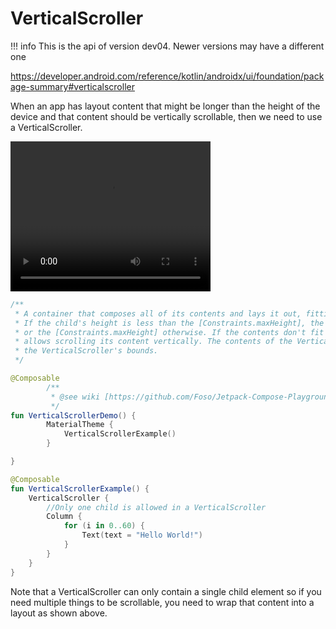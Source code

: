 # VerticalScroller

!!! info
    This is the api of version dev04. Newer versions may have a different one

https://developer.android.com/reference/kotlin/androidx/ui/foundation/package-summary#verticalscroller

When an app has layout content that might be longer than the height of the device and that content should be vertically scrollable, then we need to use a VerticalScroller.

<video width="320" height="240" controls>
  <source src="/images/VerticalScroller.webm" type="video/mp4">
  <source src="/images/VerticalScroller.webm" type="video/ogg">
Your browser does not support the video tag.
</video>

```kotlin
/**
 * A container that composes all of its contents and lays it out, fitting the width of the child.
 * If the child's height is less than the [Constraints.maxHeight], the child's height is used,
 * or the [Constraints.maxHeight] otherwise. If the contents don't fit the height, the drag gesture
 * allows scrolling its content vertically. The contents of the VerticalScroller are clipped to
 * the VerticalScroller's bounds.
 */
```

```kotlin
@Composable
        /**
         * @see wiki [https://github.com/Foso/Jetpack-Compose-Playground/VerticalScroller]
         */
fun VerticalScrollerDemo() {
        MaterialTheme {
            VerticalScrollerExample()
        }

}

@Composable
fun VerticalScrollerExample() {
    VerticalScroller {
        //Only one child is allowed in a VerticalScroller
        Column {
            for (i in 0..60) {
                Text(text = "Hello World!")
            }
        }
    }
}
```

Note that a VerticalScroller can only contain a single child element so if you need multiple things to be scrollable, you need to wrap that content into a layout as shown above.